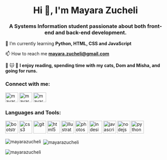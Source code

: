 <h1 align="center">Hi 👋, I'm Mayara Zucheli</h1>
<h3 align="center">A Systems Information student passionate about both front-end and back-end development.</h3>



🌱 I’m currently learning **Python, HTML, CSS and JavaScript**

📫 How to reach me **mayara.zucheli@gmail.com**

:book: :cat: :running: **I enjoy reading, spending time with my cats, Dom and Misha, and going for runs.**

<h3 align="left">Connect with me:</h3>
<p align="left">
<a href="https://linkedin.com/in/mayarazucheli" target="blank"><img align="center" src="https://github.com/MayaraZucheli/logos_readme/blob/main/in_linked_linkedin_media_social_icon_124259.svg" alt="mayarazucheli" height="30" width="40" /></a>
<a href="https://instagram.com/mayara.zucheli" target="blank"><img align="center" src="https://github.com/MayaraZucheli/logos_readme/blob/main/1485482189-instagram_78679.svg" alt="mayara.zucheli" height="30" width="40" /></a>
<a href="https://www.behance.net/mazucheli" target="blank"><img align="center" src="https://github.com/MayaraZucheli/logos_readme/blob/main/1485482326-behance_78664.svg" alt="mayarazucheli" height="30" width="40" /></a>
</p>

<h3 align="left">Languages and Tools:</h3>
<p align="left"> <a target="_blank" rel="noreferrer"> <img src="https://github.com/MayaraZucheli/logos_readme/blob/main/bootstrap_icon_135870.svg" alt="bootstrap" width="40" height="40"/> </a> <a  target="_blank" rel="noreferrer"> <img src="https://github.com/MayaraZucheli/logos_readme/blob/main/file_type_css_icon_130661.svg" alt="css3" width="40" height="40"/> </a> <a target="_blank" rel="noreferrer"> <img src="https://www.vectorlogo.zone/logos/git-scm/git-scm-icon.svg" alt="git" width="40" height="40"/> </a> <a target="_blank" rel="noreferrer"> <img src="https://github.com/MayaraZucheli/logos_readme/blob/main/file_type_html_icon_130541.svg" alt="html5" width="40" height="40"/> </a> <a  target="_blank" rel="noreferrer"> <img src="https://github.com/MayaraZucheli/logos_readme/blob/main/adobe_illustrator_software_design_graphic_vector_multimedia_icon_191051.svg" alt="illustrator" width="40" height="40"/> </a> <a  target="_blank" rel="noreferrer"> <img src="https://github.com/MayaraZucheli/logos_readme/blob/main/psd_file_design_graphic_digital_artwork_adobe_photoshop_icon_191032.svg" alt="photoshop" width="40" height="40"/> </a><a target="_blank" rel="noreferrer"> <img src="https://github.com/MayaraZucheli/logos_readme/blob/main/adobe_indesign_software_computer_app_design_software_icon_191061.svg" alt="indesign" width="40" height="40"/> </a> <a target="_blank" rel="noreferrer"> <img src="https://github.com/MayaraZucheli/logos_readme/blob/main/javascript_icon_130900.svg" alt="javascript" width="40" height="40"/> </a> <a target="_blank" rel="noreferrer"> <img src="https://github.com/MayaraZucheli/logos_readme/blob/main/file_type_node_icon_130301.svg" alt="nodejs" width="40" height="40"/> </a> <a target="_blank" rel="noreferrer"> <img src="https://github.com/MayaraZucheli/logos_readme/blob/main/file_type_python_icon_130221.svg" alt="python" width="40" height="40"/> </a> </p>

<p><img align="left" src="https://github-readme-stats.vercel.app/api/top-langs?username=mayarazucheli&show_icons=true&locale=en&layout=compact" alt="mayarazucheli" /></p>

<p>&nbsp;<img align="center" src="https://github-readme-stats.vercel.app/api?username=mayarazucheli&show_icons=true&locale=en" alt="mayarazucheli" /></p>

<p><img align="center" src="https://github-readme-streak-stats.herokuapp.com/?user=mayarazucheli&" alt="mayarazucheli" /></p>
